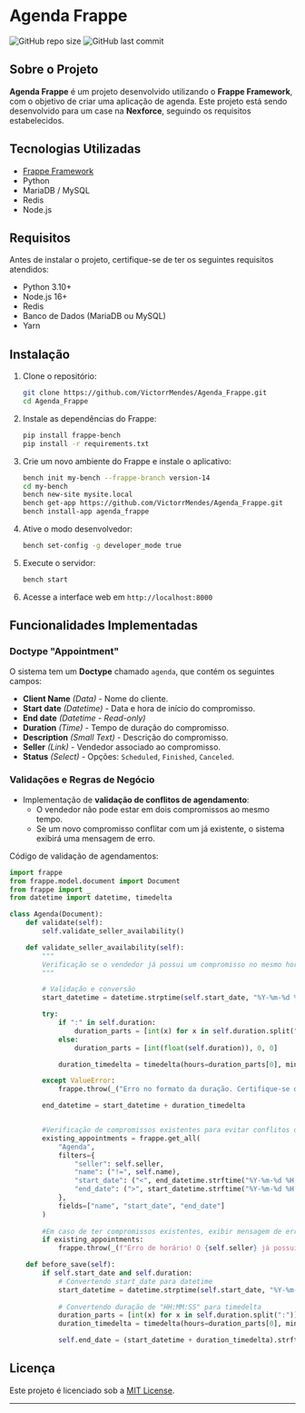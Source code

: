 # Agenda Frappe

![GitHub repo size](https://img.shields.io/github/repo-size/VictorrMendes/Agenda_Frappe)
![GitHub last commit](https://img.shields.io/github/last-commit/VictorrMendes/Agenda_Frappe)

## Sobre o Projeto

**Agenda Frappe** é um projeto desenvolvido utilizando o **Frappe Framework**, com o objetivo de criar uma aplicação de agenda. Este projeto está sendo desenvolvido para um case na **Nexforce**, seguindo os requisitos estabelecidos.

## Tecnologias Utilizadas
- [Frappe Framework](https://frappeframework.com/)
- Python
- MariaDB / MySQL
- Redis
- Node.js

## Requisitos
Antes de instalar o projeto, certifique-se de ter os seguintes requisitos atendidos:
- Python 3.10+
- Node.js 16+
- Redis
- Banco de Dados (MariaDB ou MySQL)
- Yarn 

## Instalação

1. Clone o repositório:
   ```sh
   git clone https://github.com/VictorrMendes/Agenda_Frappe.git
   cd Agenda_Frappe
   ```
2. Instale as dependências do Frappe:
   ```sh
   pip install frappe-bench
   pip install -r requirements.txt
   ```
3. Crie um novo ambiente do Frappe e instale o aplicativo:
   ```sh
   bench init my-bench --frappe-branch version-14
   cd my-bench
   bench new-site mysite.local
   bench get-app https://github.com/VictorrMendes/Agenda_Frappe.git
   bench install-app agenda_frappe
   ```
4. Ative o modo desenvolvedor:
   ```sh
   bench set-config -g developer_mode true
   ```
5. Execute o servidor:
   ```sh
   bench start
   ```
6. Acesse a interface web em `http://localhost:8000`

## Funcionalidades Implementadas

### Doctype "Appointment"
O sistema tem um **Doctype** chamado `agenda`, que contém os seguintes campos:
- **Client Name** *(Data)* - Nome do cliente.
- **Start date** *(Datetime)* - Data e hora de início do compromisso.
- **End date** *(Datetime - Read-only)* 
- **Duration** *(Time)* - Tempo de duração do compromisso.
- **Description** *(Small Text)* - Descrição do compromisso.
- **Seller** *(Link)* - Vendedor associado ao compromisso.
- **Status** *(Select)* - Opções: `Scheduled`, `Finished`, `Canceled`.

### Validações e Regras de Negócio
- Implementação de **validação de conflitos de agendamento**: 
  - O vendedor não pode estar em dois compromissos ao mesmo tempo.
  - Se um novo compromisso conflitar com um já existente, o sistema exibirá uma mensagem de erro.

Código de validação de agendamentos:
```python
import frappe
from frappe.model.document import Document
from frappe import _
from datetime import datetime, timedelta

class Agenda(Document):
    def validate(self):
        self.validate_seller_availability()

    def validate_seller_availability(self):
        """
        Verificação se o vendedor já possui um compromisso no mesmo horário e período.
        """

        # Validação e conversão
        start_datetime = datetime.strptime(self.start_date, "%Y-%m-%d %H:%M:%S")

        try:
            if ":" in self.duration:
                duration_parts = [int(x) for x in self.duration.split(":")]
            else:
                duration_parts = [int(float(self.duration)), 0, 0]

            duration_timedelta = timedelta(hours=duration_parts[0], minutes=duration_parts[1], seconds=duration_parts[2])

        except ValueError:
            frappe.throw(_("Erro no formato da duração. Certifique-se de que está no formato HH:MM:SS."))

        end_datetime = start_datetime + duration_timedelta


        #Verificação de compromissos existentes para evitar conflitos de horário
        existing_appointments = frappe.get_all(
            "Agenda",
            filters={
                "seller": self.seller,
                "name": ("!=", self.name),  
                "start_date": ("<", end_datetime.strftime("%Y-%m-%d %H:%M:%S")),
                "end_date": (">", start_datetime.strftime("%Y-%m-%d %H:%M:%S"))
            },
            fields=["name", "start_date", "end_date"]
        )
        
        #Em caso de ter compromissos existentes, exibir mensagem de erro relatando o conflito
        if existing_appointments:
            frappe.throw(_(f"Erro de horário! O {self.seller} já possui um compromisso neste horário."))

    def before_save(self):
        if self.start_date and self.duration:
            # Convertendo start_date para datetime
            start_datetime = datetime.strptime(self.start_date, "%Y-%m-%d %H:%M:%S")
            
            # Convertendo duração de "HH:MM:SS" para timedelta
            duration_parts = [int(x) for x in self.duration.split(":")]
            duration_timedelta = timedelta(hours=duration_parts[0], minutes=duration_parts[1], seconds=duration_parts[2])

            self.end_date = (start_datetime + duration_timedelta).strftime("%Y-%m-%d %H:%M:%S")
```


## Licença

Este projeto é licenciado sob a [MIT License](LICENSE).

---

